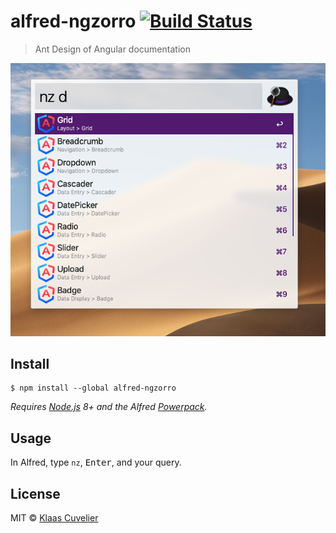 # alfred-ngzorro [![Build Status](https://travis-ci.org/klaascuvelier/alfred-ngzorro.svg?branch=master)](https://travis-ci.org/klaascuvelier/alfred-ngzorro)

> Ant Design of Angular documentation

![screenshot](screenshot.png)


## Install

```
$ npm install --global alfred-ngzorro
```

*Requires [Node.js](https://nodejs.org) 8+ and the Alfred [Powerpack](https://www.alfredapp.com/powerpack/).*


## Usage

In Alfred, type `nz`, <kbd>Enter</kbd>, and your query.


## License

MIT © [Klaas Cuvelier](http://klaascuvelier.io)
